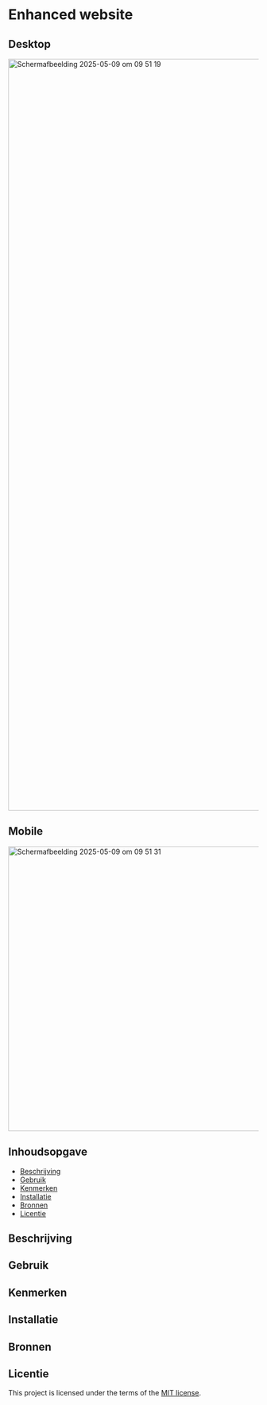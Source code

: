 
# Enhanced website
## Desktop
<img width="1510" alt="Scherm­afbeelding 2025-05-09 om 09 51 19" src="https://github.com/user-attachments/assets/6b7a17f4-adba-466e-a1e8-14017ed57593" />

## Mobile
<img width="572" alt="Scherm­afbeelding 2025-05-09 om 09 51 31" src="https://github.com/user-attachments/assets/a75ee0f2-5a2d-424a-ae3b-3a27a0b7fe1c" />


## Inhoudsopgave

  * [Beschrijving](#beschrijving)
  * [Gebruik](#gebruik)
  * [Kenmerken](#kenmerken)
  * [Installatie](#installatie)
  * [Bronnen](#bronnen)
  * [Licentie](#licentie)

## Beschrijving
<!-- Bij Beschrijving staat kort beschreven wat voor project het is en wat je hebt gemaakt -->
<!-- Voeg een mooie poster visual toe 📸 -->
<!-- Voeg een link toe naar je live site 🌐-->

## Gebruik
<!-- Bij Gebruik staat de user story, hoe het werkt en wat je er mee kan. -->

## Kenmerken
<!-- Bij Kenmerken staat welke technieken zijn gebruikt en hoe. Wat is de HTML structuur? Wat zijn de belangrijkste dingen in CSS? Wat is er met JS gedaan en hoe? Misschien heb je iets met NodeJS gedaan, of heb je een framwork of library gebruikt? -->

## Installatie
<!-- Bij Installatie staat hoe een andere developer aan jouw repo kan werken -->

## Bronnen

## Licentie

This project is licensed under the terms of the [MIT license](./LICENSE).
